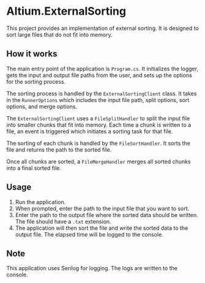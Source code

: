 # Altium.ExternalSorting

This project provides an implementation of external sorting. It is designed to sort large files that do not fit into memory.

## How it works

The main entry point of the application is `Program.cs`. It initializes the logger, gets the input and output file paths from the user, and sets up the options for the sorting process.

The sorting process is handled by the `ExternalSortingClient` class. It takes in the `RunnerOptions` which includes the input file path, split options, sort options, and merge options.

The `ExternalSortingClient` uses a `FileSplitHandler` to split the input file into smaller chunks that fit into memory. Each time a chunk is written to a file, an event is triggered which initiates a sorting task for that file.

The sorting of each chunk is handled by the `FileSortHandler`. It sorts the file and returns the path to the sorted file.

Once all chunks are sorted, a `FileMergeHandler` merges all sorted chunks into a final sorted file.

## Usage

1. Run the application.
2. When prompted, enter the path to the input file that you want to sort.
3. Enter the path to the output file where the sorted data should be written. The file should have a `.txt` extension.
4. The application will then sort the file and write the sorted data to the output file. The elapsed time will be logged to the console.

## Note

This application uses Serilog for logging. The logs are written to the console.